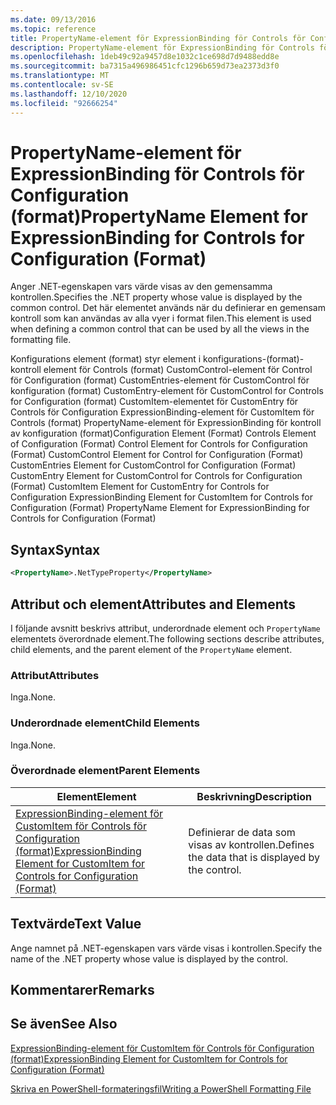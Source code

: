 ```yaml
---
ms.date: 09/13/2016
ms.topic: reference
title: PropertyName-element för ExpressionBinding för Controls för Configuration (format)
description: PropertyName-element för ExpressionBinding för Controls för Configuration (format)
ms.openlocfilehash: 1deb49c92a9457d8e1032c1ce698d7d9488edd8e
ms.sourcegitcommit: ba7315a496986451cfc1296b659d73ea2373d3f0
ms.translationtype: MT
ms.contentlocale: sv-SE
ms.lasthandoff: 12/10/2020
ms.locfileid: "92666254"
---
```

# <a name="propertyname-element-for-expressionbinding-for-controls-for-configuration-format"></a><span data-ttu-id="2f4d0-103">PropertyName-element för ExpressionBinding för Controls för Configuration (format)</span><span class="sxs-lookup"><span data-stu-id="2f4d0-103">PropertyName Element for ExpressionBinding for Controls for Configuration (Format)</span></span>

<span data-ttu-id="2f4d0-104">Anger .NET-egenskapen vars värde visas av den gemensamma kontrollen.</span><span class="sxs-lookup"><span data-stu-id="2f4d0-104">Specifies the .NET property whose value is displayed by the common control.</span></span> <span data-ttu-id="2f4d0-105">Det här elementet används när du definierar en gemensam kontroll som kan användas av alla vyer i format filen.</span><span class="sxs-lookup"><span data-stu-id="2f4d0-105">This element is used when defining a common control that can be used by all the views in the formatting file.</span></span>

<span data-ttu-id="2f4d0-106">Konfigurations element (format) styr element i konfigurations-(format)-kontroll element för Controls (format) CustomControl-element för Control för Configuration (format) CustomEntries-element för CustomControl för konfiguration (format) CustomEntry-element för CustomControl for Controls for Configuration (format) CustomItem-elementet för CustomEntry för Controls för Configuration ExpressionBinding-element för CustomItem för Controls (format) PropertyName-element för ExpressionBinding för kontroll av konfiguration (format)</span><span class="sxs-lookup"><span data-stu-id="2f4d0-106">Configuration Element (Format) Controls Element of Configuration (Format) Control Element for Controls for Configuration (Format) CustomControl Element for Control for Configuration (Format) CustomEntries Element for CustomControl for Configuration (Format) CustomEntry Element for CustomControl for Controls for Configuration (Format) CustomItem Element for CustomEntry for Controls for Configuration ExpressionBinding Element for CustomItem for Controls for Configuration (Format) PropertyName Element for ExpressionBinding for Controls for Configuration (Format)</span></span>

## <a name="syntax"></a><span data-ttu-id="2f4d0-107">Syntax</span><span class="sxs-lookup"><span data-stu-id="2f4d0-107">Syntax</span></span>

```xml
<PropertyName>.NetTypeProperty</PropertyName>
```

## <a name="attributes-and-elements"></a><span data-ttu-id="2f4d0-108">Attribut och element</span><span class="sxs-lookup"><span data-stu-id="2f4d0-108">Attributes and Elements</span></span>

<span data-ttu-id="2f4d0-109">I följande avsnitt beskrivs attribut, underordnade element och `PropertyName` elementets överordnade element.</span><span class="sxs-lookup"><span data-stu-id="2f4d0-109">The following sections describe attributes, child elements, and the parent element of the `PropertyName` element.</span></span>

### <a name="attributes"></a><span data-ttu-id="2f4d0-110">Attribut</span><span class="sxs-lookup"><span data-stu-id="2f4d0-110">Attributes</span></span>

<span data-ttu-id="2f4d0-111">Inga.</span><span class="sxs-lookup"><span data-stu-id="2f4d0-111">None.</span></span>

### <a name="child-elements"></a><span data-ttu-id="2f4d0-112">Underordnade element</span><span class="sxs-lookup"><span data-stu-id="2f4d0-112">Child Elements</span></span>

<span data-ttu-id="2f4d0-113">Inga.</span><span class="sxs-lookup"><span data-stu-id="2f4d0-113">None.</span></span>

### <a name="parent-elements"></a><span data-ttu-id="2f4d0-114">Överordnade element</span><span class="sxs-lookup"><span data-stu-id="2f4d0-114">Parent Elements</span></span>

|<span data-ttu-id="2f4d0-115">Element</span><span class="sxs-lookup"><span data-stu-id="2f4d0-115">Element</span></span>|<span data-ttu-id="2f4d0-116">Beskrivning</span><span class="sxs-lookup"><span data-stu-id="2f4d0-116">Description</span></span>|
|-------------|-----------------|
|[<span data-ttu-id="2f4d0-117">ExpressionBinding-element för CustomItem för Controls för Configuration (format)</span><span class="sxs-lookup"><span data-stu-id="2f4d0-117">ExpressionBinding Element for CustomItem for Controls for Configuration (Format)</span></span>](./expressionbinding-element-for-customitem-for-controls-for-configuration-format.md)|<span data-ttu-id="2f4d0-118">Definierar de data som visas av kontrollen.</span><span class="sxs-lookup"><span data-stu-id="2f4d0-118">Defines the data that is displayed by the control.</span></span>|

## <a name="text-value"></a><span data-ttu-id="2f4d0-119">Textvärde</span><span class="sxs-lookup"><span data-stu-id="2f4d0-119">Text Value</span></span>

<span data-ttu-id="2f4d0-120">Ange namnet på .NET-egenskapen vars värde visas i kontrollen.</span><span class="sxs-lookup"><span data-stu-id="2f4d0-120">Specify the name of the .NET property whose value is displayed by the control.</span></span>

## <a name="remarks"></a><span data-ttu-id="2f4d0-121">Kommentarer</span><span class="sxs-lookup"><span data-stu-id="2f4d0-121">Remarks</span></span>

## <a name="see-also"></a><span data-ttu-id="2f4d0-122">Se även</span><span class="sxs-lookup"><span data-stu-id="2f4d0-122">See Also</span></span>

[<span data-ttu-id="2f4d0-123">ExpressionBinding-element för CustomItem för Controls för Configuration (format)</span><span class="sxs-lookup"><span data-stu-id="2f4d0-123">ExpressionBinding Element for CustomItem for Controls for Configuration (Format)</span></span>](./expressionbinding-element-for-customitem-for-controls-for-configuration-format.md)

[<span data-ttu-id="2f4d0-124">Skriva en PowerShell-formateringsfil</span><span class="sxs-lookup"><span data-stu-id="2f4d0-124">Writing a PowerShell Formatting File</span></span>](./writing-a-powershell-formatting-file.md)
